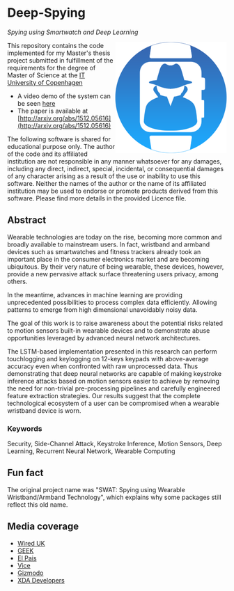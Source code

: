 # Deep-Spying
*Spying using Smartwatch and Deep Learning*

<img src="logo.png?raw=true" align="right"/>

This repository contains the code implemented for my Master's thesis project submitted in fulfillment of the requirements for the degree of Master of Science at the [IT University of Copenhagen](http://en.itu.dk/)

* A video demo of the system can be seen [here](https://youtu.be/ZBwSfvnoq5U)
* The paper is available at [http://arxiv.org/abs/1512.05616](http://arxiv.org/abs/1512.05616)

The following software is shared for educational purpose only. The author of the code and its affiliated institution are not responsible in any manner whatsoever for any damages, including any direct, indirect, special, incidental, or consequential damages of any character arising as a result of the use or inability to use this software. Neither the names of the author or the name of its affiliated institution may be used to endorse or promote products derived from this software. Please find more details in the provided Licence file.

## Abstract
Wearable technologies are today on the rise, becoming more common and broadly available to mainstream users. In fact, wristband and armband devices such as smartwatches and fitness trackers already took an important place in the consumer electronics market and are becoming ubiquitous. By their very nature of being wearable, these devices, however, provide a new pervasive attack surface threatening users privacy, among others.

In the meantime, advances in machine learning are providing unprecedented possibilities to process complex data efficiently. Allowing patterns to emerge from high dimensional unavoidably noisy data.

The goal of this work is to raise awareness about the potential risks related to motion sensors built-in wearable devices and to demonstrate abuse opportunities leveraged by advanced neural network architectures.

The LSTM-based implementation presented in this research can perform touchlogging and keylogging on 12-keys keypads with above-average accuracy even when confronted with raw unprocessed data. Thus demonstrating that deep neural networks are capable of making keystroke inference attacks based on motion sensors easier to achieve by removing the need for non-trivial pre-processing pipelines and carefully engineered feature extraction strategies. Our results suggest that the complete technological ecosystem of a user can be compromised when a wearable wristband device is worn.

### Keywords
Security, Side-Channel Attack, Keystroke Inference, Motion Sensors, Deep Learning, Recurrent Neural Network, Wearable Computing

## Fun fact
The original project name was "SWAT: Spying using Wearable Wristband/Armband Technology", which explains why some packages still reflect this old name.

## Media coverage
* [Wired UK](http://www.wired.co.uk/news/archive/2015-12/21/smartwatch-typing-spying)
* [GEEK](http://www.geek.com/news/your-smartwatch-can-guess-your-pin-1642965/)
* [El Pais](http://tecnologia.elpais.com/tecnologia/2015/12/21/actualidad/1450722128_471371.html)
* [Vice](http://motherboard.vice.com/read/heres-how-your-smartphone-can-reveal-what-youre-typing)
* [Gizmodo](http://gizmodo.com/your-smartwatchs-motion-sensors-can-reveal-everything-y-1750442236)
* [XDA Developers](http://www.xda-developers.com/xda-external-link/how-your-smartwatch-can-reveal-what-youre-typing/)
